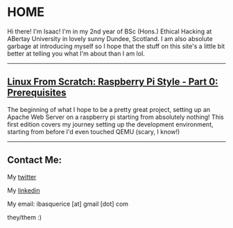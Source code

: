 # HOME

Hi there! I'm Isaac! I'm in my 2nd year of BSc (Hons.) Ethical Hacking at ABertay University in lovely sunny Dundee, Scotland. I am also absolute garbage at introducing myself so I hope that the stuff on this site's a little bit better at telling you what I'm about than I am lol.

---

## [Linux From Scratch: Raspberry Pi Style - Part 0: Prerequisites](https://IBRice101.github.io/RPi-LFS/0-Prerequisites)
The beginning of what I hope to be a pretty great project, setting up an Apache Web Server on a raspberry pi starting from absolutely nothing! This first edition covers my journey setting up the development environment, starting from before I'd even touched QEMU (scary, I know!)

---

## Contact Me:

My [twitter](https://twitter.com/IBRice101/)

My [linkedin](https://www.linkedin.com/in/isaac-b-5b6149138/)

My email: ibasquerice [at] gmail [dot] com

they/them :)

